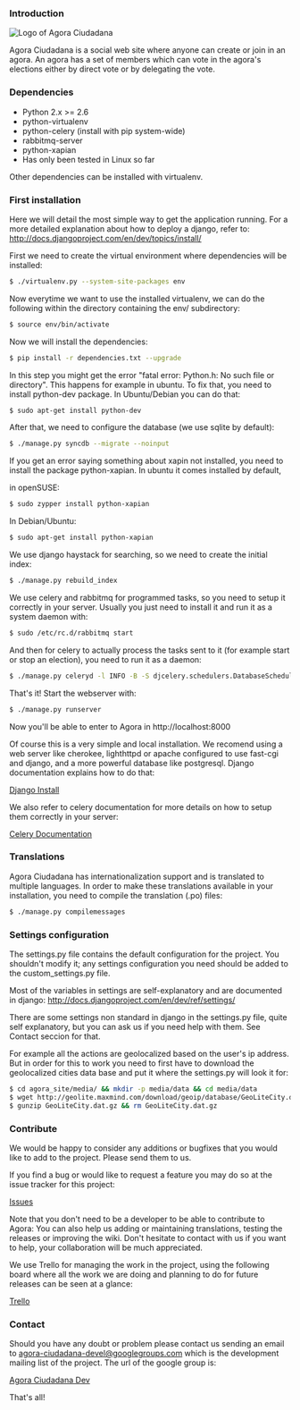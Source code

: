 ### Introduction

![Logo of Agora Ciudadana](https://agoravoting.com/static/img/agoralogo.png)

Agora Ciudadana is a social web site  where anyone can create or join in
an agora. An  agora has a set  of members which can vote  in the agora's
elections either by direct vote or by delegating the vote.


### Dependencies

* Python 2.x >= 2.6
* python-virtualenv
* python-celery (install with pip system-wide)
* rabbitmq-server
* python-xapian
* Has only been tested in Linux so far

Other dependencies can be installed with virtualenv.


### First installation

Here we will detail the most  simple way to get the application running.
For a more detailed explanation about  how to deploy a django, refer to:
http://docs.djangoproject.com/en/dev/topics/install/

First we need to create  the virtual environment where dependencies will
be installed:

```sh
$ ./virtualenv.py --system-site-packages env
```

Now everytime  we want to  use the installed  virtualenv, we can  do the
following within the directory containing the env/ subdirectory:

```sh
$ source env/bin/activate
```

Now we will install the dependencies:

```sh
$ pip install -r dependencies.txt --upgrade
```

In this  step you might  get the error  "fatal error: Python.h:  No such
file or directory". This happens for example in ubuntu. To fix that, you
need to install python-dev package. In Ubuntu/Debian you can do that:

```sh
$ sudo apt-get install python-dev
```

After that, we need to configure the database (we use sqlite by default):

```sh
$ ./manage.py syncdb --migrate --noinput
```

If you get an error saying something about xapin not installed, you need
to install  the package python-xapian.  In ubuntu it comes  installed by
default,

in openSUSE:

```sh
$ sudo zypper install python-xapian
```

In Debian/Ubuntu:

```sh
$ sudo apt-get install python-xapian
```

We use django  haystack for searching, so we need  to create the initial
index:

```sh
$ ./manage.py rebuild_index
```

We use celery and rabbitmq for programmed tasks, so you need to setup it
correctly in your server. Usually you just need to install it and run it
as a system daemon with:

```sh
$ sudo /etc/rc.d/rabbitmq start
```

And  then for  celery to  actually  process the  tasks sent  to it  (for
example start or stop an election), you need to run it as a daemon:

```sh
$ ./manage.py celeryd -l INFO -B -S djcelery.schedulers.DatabaseScheduler
```

That's it! Start the webserver with:

```sh
$ ./manage.py runserver
```

Now you'll be able to enter to Agora in http://localhost:8000

Of course  this is  a very  simple and  local installation.  We recomend
using a web server like cherokee, lighthttpd or apache configured to use
fast-cgi  and django,  and  a more  powerful  database like  postgresql.
Django documentation explains how to do that:

[Django Install](http://docs.djangoproject.com/en/dev/topics/install/)

We also refer  to celery documentation for more details  on how to setup
them correctly in your server:

[Celery Documentation](http://docs.celeryproject.org/en/latest/getting-started/brokers/rabbitmq.html)


### Translations

Agora Ciudadana  has internationalization  support and is  translated to
multiple languages.  In order  to make  these translations  available in
your installation, you need to compile the translation (.po) files:

```sh
$ ./manage.py compilemessages
```


### Settings configuration

The settings.py file contains the default configuration for the project.
You shouldn't modify  it; any settings configuration you  need should be
added to the custom_settings.py file.

Most  of  the  variables  in   settings  are  self-explanatory  and  are
documented in django: http://docs.djangoproject.com/en/dev/ref/settings/

There are some settings non standard  in django in the settings.py file,
quite self explanatory, but  you can ask us if you  need help with them.
See Contact seccion for that.

For example  all the  actions are  geolocalized based  on the  user's ip
address.  But in  order for  this  to work  you  need to  first have  to
download  the  geolocalized  cities  data  base and  put  it  where  the
settings.py will look it for:

```sh
$ cd agora_site/media/ && mkdir -p media/data && cd media/data
$ wget http://geolite.maxmind.com/download/geoip/database/GeoLiteCity.dat.gz
$ gunzip GeoLiteCity.dat.gz && rm GeoLiteCity.dat.gz
```


### Contribute

We would be  happy to consider any additions or  bugfixes that you would
like to add to the project. Please send them to us.

If you find  a bug or would like  to request a feature you may  do so at
the issue tracker for this project:

[Issues](https://github.com/agoraciudadana/agora-ciudadana/issues/new)

Note that you don't  need to be a developer to be  able to contribute to
Agora: You can also help  us adding or maintaining translations, testing
the releases or improving the wiki. Don't hesitate to contact with us if
you want to help, your collaboration will be much appreciated.

We use Trello for managing the  work in the project, using the following
board where  all the  work we are  doing and planning  to do  for future
releases can be seen at a glance:

[Trello](https://trello.com/board/agora-ciudadana/5054e9e060d5bc9a08196b96)


### Contact

Should  you have  any  doubt or  problem please  contact  us sending  an
email to agora-ciudadana-devel@googlegroups.com which is the development
mailing list of the project. The url of the google group is:

[Agora Ciudadana Dev](https://groups.google.com/group/agora-ciudadana-devel)

That's all!

